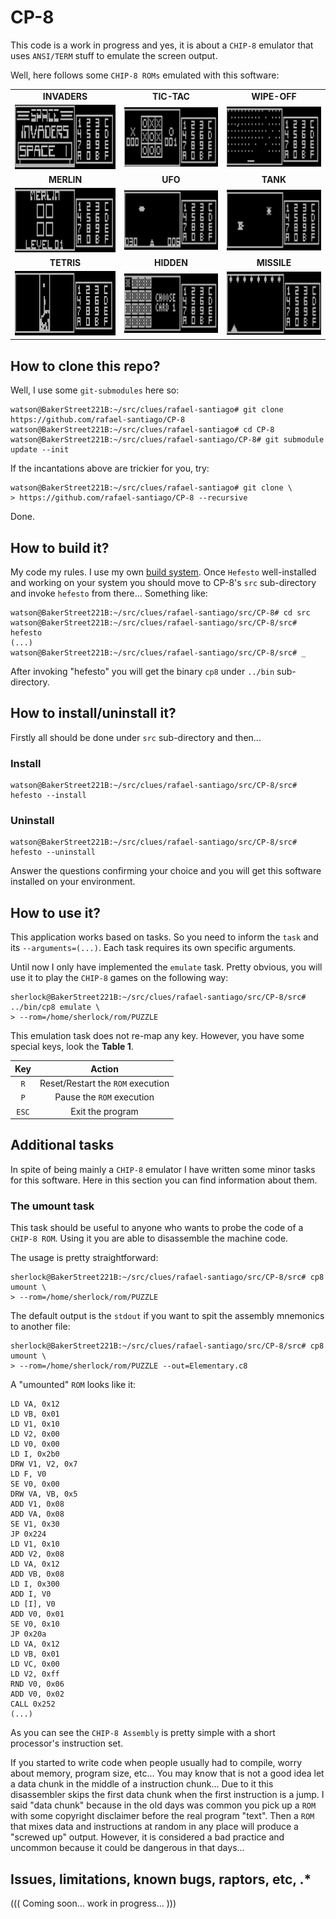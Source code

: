 # CP-8

This code is a work in progress and yes, it is about a ``CHIP-8`` emulator that uses ``ANSI/TERM`` stuff to emulate
the screen output.

Well, here follows some ``CHIP-8 ROMs`` emulated with this software:

|                |                  |                  |
|:--------------:|:----------------:|:----------------:|
|  **INVADERS**  |    **TIC-TAC**   |   **WIPE-OFF**   |
|![INVADERS](https://github.com/rafael-santiago/CP-8/blob/master/etc/invaders.jpeg)|![TIC-TAC](https://github.com/rafael-santiago/CP-8/blob/master/etc/tictac.jpeg)|![WIPE-OFF](https://github.com/rafael-santiago/CP-8/blob/master/etc/wipeoff.jpeg)|
|   **MERLIN**   |      **UFO**     |     **TANK**     |
|![MERLIN](https://github.com/rafael-santiago/CP-8/blob/master/etc/merlin.jpeg)|![UFO](https://github.com/rafael-santiago/CP-8/blob/master/etc/ufo.jpeg)|![TANK](https://github.com/rafael-santiago/CP-8/blob/master/etc/tank.jpeg)|
|   **TETRIS**   |     **HIDDEN**   |    **MISSILE**   |
|![TETRIS](https://github.com/rafael-santiago/CP-8/blob/master/etc/tetris.jpeg)|![HIDDEN](https://github.com/rafael-santiago/CP-8/blob/master/etc/hidden.jpeg)|![MISSILE](https://github.com/rafael-santiago/CP-8/blob/master/etc/missile.jpeg)|

## How to clone this repo?

Well, I use some ``git-submodules`` here so:

```
watson@BakerStreet221B:~/src/clues/rafael-santiago# git clone https://github.com/rafael-santiago/CP-8
watson@BakerStreet221B:~/src/clues/rafael-santiago# cd CP-8
watson@BakerStreet221B:~/src/clues/rafael-santiago/CP-8# git submodule update --init
```

If the incantations above are trickier for you, try:

```
watson@BakerStreet221B:~/src/clues/rafael-santiago# git clone \
> https://github.com/rafael-santiago/CP-8 --recursive
```

Done.

## How to build it?

My code my rules. I use my own [build system](https://github.com/rafael-santiago/hefesto). Once ``Hefesto`` well-installed and working
on your system you should move to CP-8's ``src`` sub-directory and invoke ``hefesto`` from there... Something like:

```
watson@BakerStreet221B:~/src/clues/rafael-santiago/src/CP-8# cd src
watson@BakerStreet221B:~/src/clues/rafael-santiago/src/CP-8/src# hefesto
(...)
watson@BakerStreet221B:~/src/clues/rafael-santiago/src/CP-8/src# _
```

After invoking "hefesto" you will get the binary ``cp8`` under ``../bin`` sub-directory.

## How to install/uninstall it?

Firstly all should be done under ``src`` sub-directory and then...

### Install

```
watson@BakerStreet221B:~/src/clues/rafael-santiago/src/CP-8/src# hefesto --install
```

### Uninstall

```
watson@BakerStreet221B:~/src/clues/rafael-santiago/src/CP-8/src# hefesto --uninstall
```

Answer the questions confirming your choice and you will get this software installed on your environment.

## How to use it?

This application works based on tasks. So you need to inform the ``task`` and its ``--arguments=(...)``. Each task
requires its own specific arguments.

Until now I only have implemented the ``emulate`` task. Pretty obvious, you will use it to play the ``CHIP-8`` games on
the following way:

```
sherlock@BakerStreet221B:~/src/clues/rafael-santiago/src/CP-8/src# ../bin/cp8 emulate \
> --rom=/home/sherlock/rom/PUZZLE
```

This emulation task does not re-map any key. However, you have some special keys, look the **Table 1**.

|     **Key**         |              **Action**              |
|:-------------------:|:------------------------------------:|
|      ``R``          |  Reset/Restart the ``ROM`` execution |
|      ``P``          |  Pause the ``ROM`` execution         |
|      ``ESC``        |  Exit the program                    |

## Additional tasks

In spite of being mainly a ``CHIP-8`` emulator I have written some minor tasks for this software.
Here in this section you can find information about them.

### The umount task

This task should be useful to anyone who wants to probe the code of a ``CHIP-8 ROM``. Using it you are able
to disassemble the machine code.

The usage is pretty straightforward:

```
sherlock@BakerStreet221B:~/src/clues/rafael-santiago/src/CP-8/src# cp8 umount \
> --rom=/home/sherlock/rom/PUZZLE
```

The default output is the ``stdout`` if you want to spit the assembly mnemonics to another file:

```
sherlock@BakerStreet221B:~/src/clues/rafael-santiago/src/CP-8/src# cp8 umount \
> --rom=/home/sherlock/rom/PUZZLE --out=Elementary.c8
```

A "umounted" ``ROM`` looks like it:

```assembly
LD VA, 0x12
LD VB, 0x01
LD V1, 0x10
LD V2, 0x00
LD V0, 0x00
LD I, 0x2b0
DRW V1, V2, 0x7
LD F, V0
SE V0, 0x00
DRW VA, VB, 0x5
ADD V1, 0x08
ADD VA, 0x08
SE V1, 0x30
JP 0x224
LD V1, 0x10
ADD V2, 0x08
LD VA, 0x12
ADD VB, 0x08
LD I, 0x300
ADD I, V0
LD [I], V0
ADD V0, 0x01
SE V0, 0x10
JP 0x20a
LD VA, 0x12
LD VB, 0x01
LD VC, 0x00
LD V2, 0xff
RND V0, 0x06
ADD V0, 0x02
CALL 0x252
(...)
```

As you can see the ``CHIP-8 Assembly`` is pretty simple with a short processor's instruction set.

If you started to write code when people usually had to compile, worry about memory, program size, etc... You may know that is
not a good idea let a data chunk in the middle of a instruction chunk... Due to it this disassembler skips the first data
chunk when the first instruction is a jump. I said "data chunk" because in the old days was common you pick up a ``ROM`` with
some copyright disclaimer before the real program "text". Then a ``ROM`` that mixes data and instructions at random in any
place will produce a "screwed up" output. However, it is considered a bad practice and uncommon because it could be dangerous
in that days...

## Issues, limitations, known bugs, raptors, etc, .*

((( Coming soon... work in progress... )))
